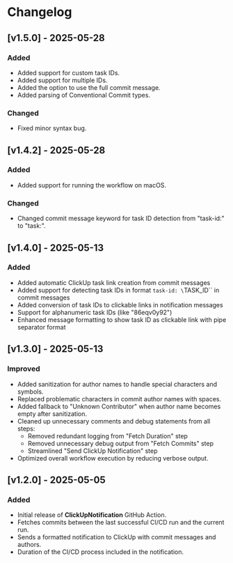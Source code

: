 # Changelog

## [v1.5.0] - 2025-05-28

### Added

- Added support for custom task IDs.
- Added support for multiple IDs.
- Added the option to use the full commit message.
- Added parsing of Conventional Commit types.

### Changed

- Fixed minor syntax bug.

## [v1.4.2] - 2025-05-28

### Added

- Added support for running the workflow on macOS.

### Changed

- Changed commit message keyword for task ID detection from "task-id:" to "task:".

## [v1.4.0] - 2025-05-13

### Added

- Added automatic ClickUp task link creation from commit messages
- Added support for detecting task IDs in format `task-id: \`TASK_ID\`` in commit messages
- Added conversion of task IDs to clickable links in notification messages
- Support for alphanumeric task IDs (like "86eqv0y92")
- Enhanced message formatting to show task ID as clickable link with pipe separator format

## [v1.3.0] - 2025-05-13

### Improved

- Added sanitization for author names to handle special characters and symbols.
- Replaced problematic characters in commit author names with spaces.
- Added fallback to "Unknown Contributor" when author name becomes empty after sanitization.
- Cleaned up unnecessary comments and debug statements from all steps:
  - Removed redundant logging from "Fetch Duration" step
  - Removed unnecessary debug output from "Fetch Commits" step
  - Streamlined "Send ClickUp Notification" step
- Optimized overall workflow execution by reducing verbose output.

## [v1.2.0] - 2025-05-05

### Added

- Initial release of **ClickUpNotification** GitHub Action.
- Fetches commits between the last successful CI/CD run and the current run.
- Sends a formatted notification to ClickUp with commit messages and authors.
- Duration of the CI/CD process included in the notification.
